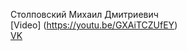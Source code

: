 Столповский Михаил Дмитриевич  
[Video] (https://youtu.be/GXAiTCZUfEY)  
[VK](https://vk.com/pel34)  
